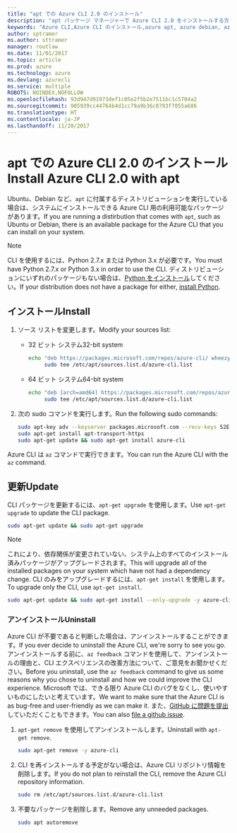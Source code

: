 ```yaml
---
title: "apt での Azure CLI 2.0 のインストール"
description: "apt パッケージ マネージャーで Azure CLI 2.0 をインストールする方法"
keywords: "Azure CLI,Azure CLI のインストール,azure apt, azure debian, azure ubuntu"
author: sptramer
ms.author: sttramer
manager: routlaw
ms.date: 11/01/2017
ms.topic: article
ms.prod: azure
ms.technology: azure
ms.devlang: azurecli
ms.service: multiple
ROBOTS: NOINDEX,NOFOLLOW
ms.openlocfilehash: 93d947d91973def1c05e2f5b2e7511bc1c5704a2
ms.sourcegitcommit: 905939cc44764b4d1cc79a9b36c0793f7055a686
ms.translationtype: HT
ms.contentlocale: ja-JP
ms.lasthandoff: 11/20/2017
---
```

# <a name="install-azure-cli-20-with-apt"></a><span data-ttu-id="ff272-104">apt での Azure CLI 2.0 のインストール</span><span class="sxs-lookup"><span data-stu-id="ff272-104">Install Azure CLI 2.0 with apt</span></span>

<span data-ttu-id="ff272-105">Ubuntu、Debian など、`apt` に付属するディストリビューションを実行している場合は、システムにインストールできる Azure CLI 用の利用可能なパッケージがあります。</span><span class="sxs-lookup"><span data-stu-id="ff272-105">If you are running a distirbution that comes with `apt`, such as Ubuntu or Debian, there is an available package for the Azure CLI that you can install on your system.</span></span>

> [!NOTE]
> <span data-ttu-id="ff272-106">CLI を使用するには、Python 2.7.x または Python 3.x が必要です。</span><span class="sxs-lookup"><span data-stu-id="ff272-106">You must have Python 2.7.x or Python 3.x in order to use the CLI.</span></span> <span data-ttu-id="ff272-107">ディストリビューションにいずれのパッケージもない場合は、[Python をインストール](https://www.python.org/downloads/)してください。</span><span class="sxs-lookup"><span data-stu-id="ff272-107">If your distribution does not have a package for either, [install Python](https://www.python.org/downloads/).</span></span>

## <a name="install"></a><span data-ttu-id="ff272-108">インストール</span><span class="sxs-lookup"><span data-stu-id="ff272-108">Install</span></span>

1. <span data-ttu-id="ff272-109">ソース リストを変更します。</span><span class="sxs-lookup"><span data-stu-id="ff272-109">Modify your sources list:</span></span>
 
   - <span data-ttu-id="ff272-110">32 ビット システム</span><span class="sxs-lookup"><span data-stu-id="ff272-110">32-bit system</span></span>

     ```bash
     echo "deb https://packages.microsoft.com/repos/azure-cli/ wheezy main" | \
          sudo tee /etc/apt/sources.list.d/azure-cli.list
     ```

   - <span data-ttu-id="ff272-111">64 ビット システム</span><span class="sxs-lookup"><span data-stu-id="ff272-111">64-bit system</span></span>

     ```bash
     echo "deb [arch=amd64] https://packages.microsoft.com/repos/azure-cli/ wheezy main" | \
          sudo tee /etc/apt/sources.list.d/azure-cli.list
     ```

2. <span data-ttu-id="ff272-112">次の sudo コマンドを実行します。</span><span class="sxs-lookup"><span data-stu-id="ff272-112">Run the following sudo commands:</span></span>

   ```bash
   sudo apt-key adv --keyserver packages.microsoft.com --recv-keys 52E16F86FEE04B979B07E28DB02C46DF417A0893
   sudo apt-get install apt-transport-https
   sudo apt-get update && sudo apt-get install azure-cli
   ```

<span data-ttu-id="ff272-113">Azure CLI は `az` コマンドで実行できます。</span><span class="sxs-lookup"><span data-stu-id="ff272-113">You can run the Azure CLI with the `az` command.</span></span>

## <a name="update"></a><span data-ttu-id="ff272-114">更新</span><span class="sxs-lookup"><span data-stu-id="ff272-114">Update</span></span>

<span data-ttu-id="ff272-115">CLI パッケージを更新するには、`apt-get upgrade` を使用します。</span><span class="sxs-lookup"><span data-stu-id="ff272-115">Use `apt-get upgrade` to update the CLI package.</span></span>

   ```bash
   sudo apt-get update && sudo apt-get upgrade
   ```

> [!NOTE]
> <span data-ttu-id="ff272-116">これにより、依存関係が変更されていない、システム上のすべてのインストール済みパッケージがアップグレードされます。</span><span class="sxs-lookup"><span data-stu-id="ff272-116">This will upgrade all of the installed packages on your system which have not had a dependency change.</span></span>
> <span data-ttu-id="ff272-117">CLI のみをアップグレードするには、`apt-get install` を使用します。</span><span class="sxs-lookup"><span data-stu-id="ff272-117">To upgrade only the CLI, use `apt-get install`.</span></span>
> ```bash
> sudo apt-get update && sudo apt-get install --only-upgrade -y azure-cli
> ```

### <a name="uninstall"></a><span data-ttu-id="ff272-118">アンインストール</span><span class="sxs-lookup"><span data-stu-id="ff272-118">Uninstall</span></span>

<span data-ttu-id="ff272-119">Azure CLI が不要であると判断した場合は、アンインストールすることができます。</span><span class="sxs-lookup"><span data-stu-id="ff272-119">If you ever decide to uninstall the Azure CLI, we're sorry to see you go.</span></span> <span data-ttu-id="ff272-120">アンインストールする前に、`az feedback` コマンドを使用して、アンインストールの理由と、CLI エクスペリエンスの改善方法について、ご意見をお聞かせください。</span><span class="sxs-lookup"><span data-stu-id="ff272-120">Before you uninstall, use the `az feedback` command to give us some reasons why you chose to uninstall and how we could improve the CLI experience.</span></span> <span data-ttu-id="ff272-121">Microsoft では、できる限り Azure CLI のバグをなくし、使いやすいものにしたいと考えています。</span><span class="sxs-lookup"><span data-stu-id="ff272-121">We want to make sure that the Azure CLI is as bug-free and user-friendly as we can make it.</span></span> <span data-ttu-id="ff272-122">また、[GitHub に問題を提出](https://github.com/Azure/azure-cli/issues)していただくこともできます。</span><span class="sxs-lookup"><span data-stu-id="ff272-122">You can also [file a github issue](https://github.com/Azure/azure-cli/issues).</span></span>

1. <span data-ttu-id="ff272-123">`apt-get remove` を使用してアンインストールします。</span><span class="sxs-lookup"><span data-stu-id="ff272-123">Uninstall with `apt-get remove`.</span></span>

    ```bash
    sudo apt-get remove -y azure-cli
    ```

2. <span data-ttu-id="ff272-124">CLI を再インストールする予定がない場合は、Azure CLI リポジトリ情報を削除します。</span><span class="sxs-lookup"><span data-stu-id="ff272-124">If you do not plan to reinstall the CLI, remove the Azure CLI repository information.</span></span>

   ```bash
   sudo rm /etc/apt/sources.list.d/azure-cli.list
   ```

3. <span data-ttu-id="ff272-125">不要なパッケージを削除します。</span><span class="sxs-lookup"><span data-stu-id="ff272-125">Remove any unneeded packages.</span></span>

   ```bash
   sudo apt autoremove
   ```
